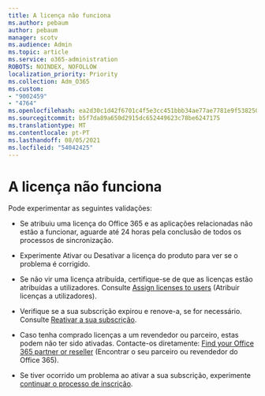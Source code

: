 ```yaml
---
title: A licença não funciona
ms.author: pebaum
author: pebaum
manager: scotv
ms.audience: Admin
ms.topic: article
ms.service: o365-administration
ROBOTS: NOINDEX, NOFOLLOW
localization_priority: Priority
ms.collection: Adm_O365
ms.custom:
- "9002459"
- "4764"
ms.openlocfilehash: ea2d30c1d42f6701c4f5e3cc451bbb34ae77ae7781e9f5382502eeb9782ea023
ms.sourcegitcommit: b5f7da89a650d2915dc652449623c78be6247175
ms.translationtype: MT
ms.contentlocale: pt-PT
ms.lasthandoff: 08/05/2021
ms.locfileid: "54042425"
---
```

# <a name="license-not-working"></a>A licença não funciona

Pode experimentar as seguintes validações:

- Se atribuiu uma licença do Office 365 e as aplicações relacionadas não estão a funcionar, aguarde até 24 horas pela conclusão de todos os processos de sincronização. 

- Experimente Ativar ou Desativar a licença do produto para ver se o problema é corrigido. 

- Se não vir uma licença atribuída, certifique-se de que as licenças estão atribuídas a utilizadores. Consulte [Assign licenses to users](https://docs.microsoft.com/microsoft-365/admin/manage/assign-licenses-to-users?view=o365-worldwide) (Atribuir licenças a utilizadores).

- Verifique se a sua subscrição expirou e renove-a, se for necessário. Consulte [Reativar a sua subscrição](https://docs.microsoft.com/alchemyinsights/reactivate-your-subscription). 

- Caso tenha comprado licenças a um revendedor ou parceiro, estas podem não ter sido ativadas. Contacte-os diretamente: [Find your Office 365 partner or reseller](https://docs.microsoft.com//microsoft-365/admin/manage/find-your-partner-or-reseller) (Encontrar o seu parceiro ou revendedor do Office 365).

- Se tiver ocorrido um problema ao ativar a sua subscrição, experimente [continuar o processo de inscrição](https://go.microsoft.com/fwlink/?linkid=2126800).
